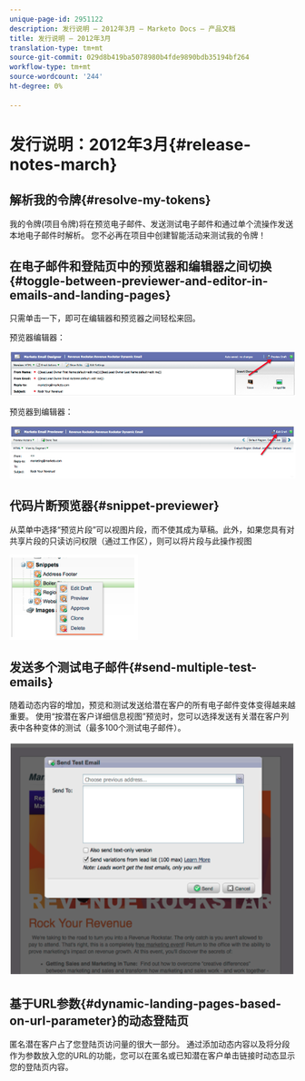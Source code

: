 ```yaml
---
unique-page-id: 2951122
description: 发行说明 — 2012年3月 — Marketo Docs — 产品文档
title: 发行说明 — 2012年3月
translation-type: tm+mt
source-git-commit: 029d8b419ba5078980b4fde9890bdb35194bf264
workflow-type: tm+mt
source-wordcount: '244'
ht-degree: 0%

---
```



# 发行说明：2012年3月{#release-notes-march}

## 解析我的令牌{#resolve-my-tokens}

我的令牌(项目令牌)将在预览电子邮件、发送测试电子邮件和通过单个流操作发送本地电子邮件时解析。 您不必再在项目中创建智能活动来测试我的令牌！

## 在电子邮件和登陆页中的预览器和编辑器之间切换{#toggle-between-previewer-and-editor-in-emails-and-landing-pages}

只需单击一下，即可在编辑器和预览器之间轻松来回。

预览器编辑器：

![](assets/image2014-9-23-10-3a0-3a13.png)

预览器到编辑器：

![](assets/image2014-9-23-10-3a0-3a25.png)

## 代码片断预览器{#snippet-previewer}

从菜单中选择“预览片段”可以视图片段，而不使其成为草稿。此外，如果您具有对共享片段的只读访问权限（通过工作区），则可以将片段与此操作视图

![](assets/image2014-9-23-10-3a0-3a37.png)

## 发送多个测试电子邮件{#send-multiple-test-emails}

随着动态内容的增加，预览和测试发送给潜在客户的所有电子邮件变体变得越来越重要。 使用“按潜在客户详细信息视图”预览时，您可以选择发送有关潜在客户列表中各种变体的测试（最多100个测试电子邮件）。

![](assets/image2014-9-23-10-3a0-3a50.png)

## 基于URL参数{#dynamic-landing-pages-based-on-url-parameter}的动态登陆页

匿名潜在客户占了您登陆页访问量的很大一部分。 通过添加动态内容以及将分段作为参数放入您的URL的功能，您可以在匿名或已知潜在客户单击链接时动态显示您的登陆页内容。
